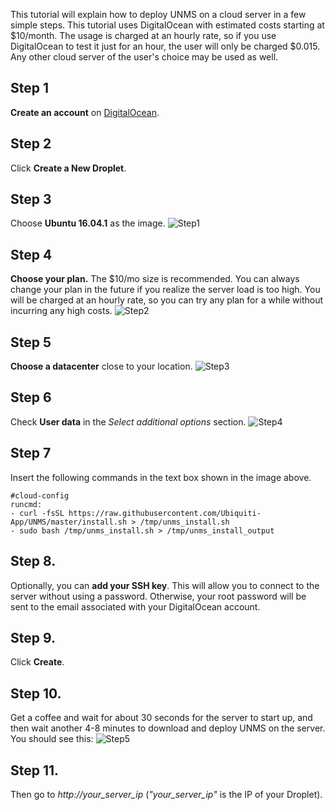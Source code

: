This tutorial will explain how to deploy UNMS on a cloud server in a few simple steps. This tutorial uses DigitalOcean with estimated costs starting at $10/month. The usage is charged at an hourly rate, so if you use DigitalOcean to test it just for an hour, the user will only be charged $0.015. Any other cloud server of the user's choice may be used as well.

## Step 1
**Create an account** on [DigitalOcean](https://www.digitalocean.com/).
## Step 2
Click **Create a New Droplet**.
## Step 3
Choose **Ubuntu 16.04.1** as the image.
![Step1](https://github.com/Ubiquiti-App/UNMS/blob/master/doc/DigitalOcean/step1.png)
## Step 4
**Choose your plan.** The $10/mo size is recommended. You can always change your plan in the future if you realize the server load is too high. You will be charged at an hourly rate, so you can try any plan for a while without incurring any high costs.
![Step2](https://github.com/Ubiquiti-App/UNMS/blob/master/doc/DigitalOcean/step2.png)
## Step 5
**Choose a datacenter** close to your location.
![Step3](https://github.com/Ubiquiti-App/UNMS/blob/master/doc/DigitalOcean/step3.png)
## Step 6
Check **User data** in the _Select additional options_ section.
![Step4](https://github.com/Ubiquiti-App/UNMS/blob/master/doc/DigitalOcean/step4.png)
## Step 7
Insert the following commands in the text box shown in the image above.
```
#cloud-config
runcmd:
- curl -fsSL https://raw.githubusercontent.com/Ubiquiti-App/UNMS/master/install.sh > /tmp/unms_install.sh
- sudo bash /tmp/unms_install.sh > /tmp/unms_install_output
```    
## Step 8.
Optionally, you can **add your SSH key**. This will allow you to connect to the server without using a password. Otherwise, your root password will be sent to the email associated with your DigitalOcean account.
## Step 9.
Click **Create**. 
## Step 10.
Get a coffee and wait for about 30 seconds for the server to start up, and then wait another 4-8 minutes to download and deploy UNMS on the server. You should see this:
![Step5](https://github.com/Ubiquiti-App/UNMS/blob/master/doc/DigitalOcean/step5.png)
## Step 11.
Then go to _http://your_server_ip_ (_"your_server_ip"_ is the IP of your Droplet).